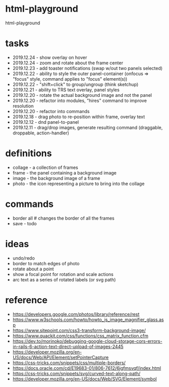 # html-playground
html-playground

# tasks
* 2019.12.24 - show overlay on hover
* 2019.12.24 - zoom and rotate about the frame center
* 2019.12.23 - add toaster notifications (swap w/out two panels selected)
* 2019.12.22 - ability to style the outer panel-container (onfocus => "focus" style, command applies to "focus" element(s))
* 2019.12.22 - "shift+click" to group/ungroup (think sketchup)
* 2019.12.21 - ability to TRS text overlay, panel styles
* 2019.12.20 - rotate the actual background image and not the panel
* 2019.12.20 - refactor into modules, "hires" command to improve resolution
* 2019.12.20 - refactor into commands
* 2019.12.18 - drag photo to re-position within frame, overlay text
* 2019.12.12 - dnd panel-to-panel
* 2019.12.11 - drag/drop images, generate resulting command (draggable, droppable, action-handler)

# definitions
* collage - a collection of frames
* frame - the panel containing a background image
* image - the background image of a frame
* photo - the icon representing a picture to bring into the collage

# commands
* border all # changes the border of all the frames
* save - todo

# ideas
* undo/redo
* border to match edges of photo
* rotate about a point
* show a focal point for rotation and scale actions
* arc text as a series of rotated labels (or svg path)

# reference
* https://developers.google.com/photos/library/reference/rest
* https://www.w3schools.com/howto/howto_js_image_magnifier_glass.asp
* https://www.sitepoint.com/css3-transform-background-image/
* https://www.quackit.com/css/functions/css_matrix_function.cfm
* https://dev.to/morinoko/debugging-google-cloud-storage-cors-errors-in-rails-6-action-text-direct-upload-of-images-2445
* https://developer.mozilla.org/en-US/docs/Web/API/Element/setPointerCapture
* https://css-tricks.com/snippets/css/multiple-borders/
* https://docs.oracle.com/cd/E19683-01/806-7612/6jgfmsvqf/index.html
* https://css-tricks.com/snippets/svg/curved-text-along-path/
* https://developer.mozilla.org/en-US/docs/Web/SVG/Element/symbol
